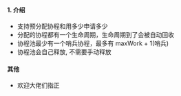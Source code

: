 #### 1. 介绍
- 支持预分配协程和用多少申请多少 
- 分配的协程都有一个生命周期，生命周期到了会被自动回收 
- 协程池最少有一个哨兵协程，最多有 maxWork + 1(哨兵)
- 协程池会自己释放, 不需要手动释放


#### 其他
- 欢迎大佬们指正